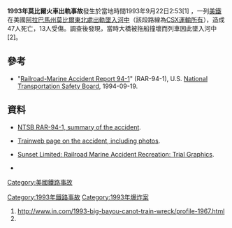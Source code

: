 **1993年莫比爾火車出軌事故**發生於當地時間1993年9月22日2:53\[1\]
，一列[美鐵](../Page/美鐵.md "wikilink")在美國[阿拉巴馬州莫比爾東北處出軌墜入河中](https://zh.wikipedia.org/wiki/阿拉巴馬州 "wikilink")（該段路線為[CSX運輸所有](https://zh.wikipedia.org/wiki/CSX運輸 "wikilink")），造成47人死亡，13人受傷。調查後發現，當時大橋被拖船撞壞而列車因此墜入河中\[2\]。

## 參考

  - "[Railroad-Marine Accident
    Report 94-1](http://www.ntsb.gov/investigations/summary/rar9401.htm)"
    (RAR-94-1), U.S. [National Transportation Safety
    Board](https://zh.wikipedia.org/wiki/National_Transportation_Safety_Board "wikilink"),
    1994-09-19.

## 資料

  - [NTSB RAR-94-1, summary of the
    accident](http://www.ntsb.gov/investigations/summary/rar9401.htm).

  - [Trainweb page on the accident, including
    photos](http://www.trainweb.org/vangab/bigbayou.htm).

  - [Sunset Limited: Railroad Marine Accident Recreation: Trial
    Graphics](http://www.tmba.tv/trial-graphics/maritime-investigations/sunset-limited/).

  -
[Category:美國鐵路事故](https://zh.wikipedia.org/wiki/Category:美國鐵路事故 "wikilink")

[Category:1993年鐵路事故](https://zh.wikipedia.org/wiki/Category:1993年鐵路事故 "wikilink")
[Category:1993年爆炸案](https://zh.wikipedia.org/wiki/Category:1993年爆炸案 "wikilink")

1.  <http://www.in.com/1993-big-bayou-canot-train-wreck/profile-1967.html>
2.